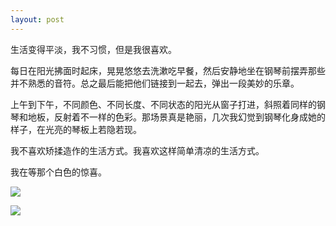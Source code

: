 ```yaml
---
layout: post
---
```

生活变得平淡，我不习惯，但是我很喜欢。

每日在阳光拂面时起床，晃晃悠悠去洗漱吃早餐，然后安静地坐在钢琴前摆弄那些并不熟悉的音符。总之最后能把他们链接到一起去，弹出一段美妙的乐章。

上午到下午，不同颜色、不同长度、不同状态的阳光从窗子打进，斜照着同样的钢琴和地板，反射着不一样的色彩。那场景真是艳丽，几次我幻觉到钢琴化身成她的样子，在光亮的琴板上若隐若现。

我不喜欢矫揉造作的生活方式。我喜欢这样简单清凉的生活方式。

我在等那个白色的惊喜。

![](http://i3.6.cn/cvbnm/08/c2/be/2c16c2b53f25b4b09a7b5611402f1b4b.jpg)

![](http://i3.6.cn/cvbnm/5d/98/75/b60961c2317b884dac55022858f8062b.jpg)